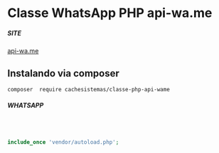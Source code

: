 # Classe WhatsApp PHP api-wa.me 

##### SITE 
 
<a href="https://api-wa.me">api-wa.me</a>


## Instalando via composer 

```
composer  require cachesistemas/classe-php-api-wame 
```

#####  WHATSAPP   

```php
 
 
 
include_once 'vendor/autoload.php';

 

 
```
